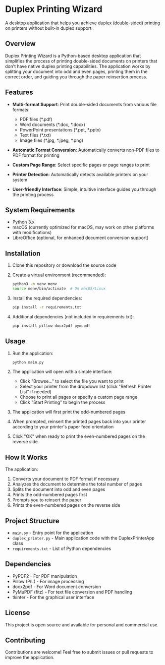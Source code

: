 # Duplex Printing Wizard

A desktop application that helps you achieve duplex (double-sided) printing on printers without built-in duplex support.

## Overview

Duplex Printing Wizard is a Python-based desktop application that simplifies the process of printing double-sided documents on printers that don't have native duplex printing capabilities. The application works by splitting your document into odd and even pages, printing them in the correct order, and guiding you through the paper reinsertion process.

## Features

- **Multi-format Support**: Print double-sided documents from various file formats:
  - PDF files (*.pdf)
  - Word documents (*.doc, *.docx)
  - PowerPoint presentations (*.ppt, *.pptx)
  - Text files (*.txt)
  - Image files (*.jpg, *.jpeg, *.png)

- **Automatic Format Conversion**: Automatically converts non-PDF files to PDF format for printing

- **Custom Page Range**: Select specific pages or page ranges to print

- **Printer Detection**: Automatically detects available printers on your system

- **User-friendly Interface**: Simple, intuitive interface guides you through the printing process

## System Requirements

- Python 3.x
- macOS (currently optimized for macOS, may work on other platforms with modifications)
- LibreOffice (optional, for enhanced document conversion support)

## Installation

1. Clone this repository or download the source code

2. Create a virtual environment (recommended):
   ```bash
   python3 -m venv menv
   source menv/bin/activate  # On macOS/Linux
   ```

3. Install the required dependencies:
   ```bash
   pip install -r requirements.txt
   ```

4. Additional dependencies (not included in requirements.txt):
   ```bash
   pip install pillow docx2pdf pymupdf
   ```

## Usage

1. Run the application:
   ```bash
   python main.py
   ```

2. The application will open with a simple interface:
   - Click "Browse..." to select the file you want to print
   - Select your printer from the dropdown list (click "Refresh Printer List" if needed)
   - Choose to print all pages or specify a custom page range
   - Click "Start Printing" to begin the process

3. The application will first print the odd-numbered pages

4. When prompted, reinsert the printed pages back into your printer according to your printer's paper feed orientation

5. Click "OK" when ready to print the even-numbered pages on the reverse side

## How It Works

The application:
1. Converts your document to PDF format if necessary
2. Analyzes the document to determine the total number of pages
3. Splits the document into odd and even pages
4. Prints the odd-numbered pages first
5. Prompts you to reinsert the paper
6. Prints the even-numbered pages on the reverse side

## Project Structure

- `main.py` - Entry point for the application
- `duplex_printer.py` - Main application code with the DuplexPrinterApp class
- `requirements.txt` - List of Python dependencies

## Dependencies

- PyPDF2 - For PDF manipulation
- Pillow (PIL) - For image processing
- docx2pdf - For Word document conversion
- PyMuPDF (fitz) - For text file conversion and PDF handling
- tkinter - For the graphical user interface

## License

This project is open source and available for personal and commercial use.

## Contributing

Contributions are welcome! Feel free to submit issues or pull requests to improve the application.